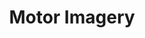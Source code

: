 ---
title: "Motor Imagery"
version: 0.1
# layout: demo_detail
field: EEG
authors: Pongkorn Settasompop
description: An EEG motor imagery application using Event-Related Desynchronization and Transfer Learning
paper: 
publication_date: Dec '22
featured: true
github: "https://github.com/newzaungo3/EEG-Motor-Imagery-Classification"
draft: false
image: "/img/demo/mi.png"
video_url: https://www.youtube.com/watch?v=q4UmkShbIiA
# iframe: "https://www.youtube.com/embed/q4UmkShbIiA"
---
